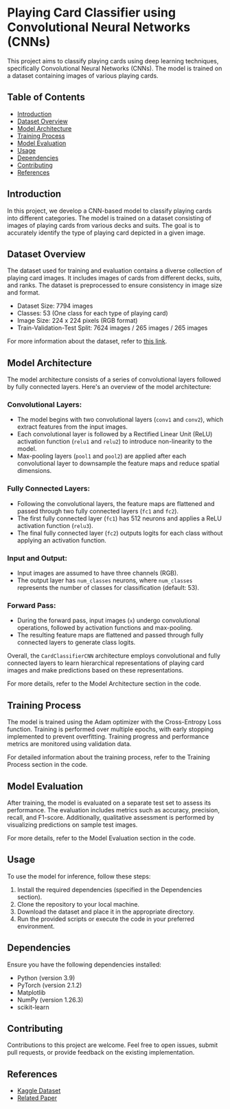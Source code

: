 # Playing Card Classifier using Convolutional Neural Networks (CNNs)

This project aims to classify playing cards using deep learning techniques, specifically Convolutional Neural Networks (CNNs). The model is trained on a dataset containing images of various playing cards.

## Table of Contents

- [Introduction](#introduction)
- [Dataset Overview](#dataset-overview)
- [Model Architecture](#model-architecture)
- [Training Process](#training-process)
- [Model Evaluation](#model-evaluation)
- [Usage](#usage)
- [Dependencies](#dependencies)
- [Contributing](#contributing)
- [References](#references)

## Introduction

In this project, we develop a CNN-based model to classify playing cards into different categories. The model is trained on a dataset consisting of images of playing cards from various decks and suits. The goal is to accurately identify the type of playing card depicted in a given image.

## Dataset Overview

The dataset used for training and evaluation contains a diverse collection of playing card images. It includes images of cards from different decks, suits, and ranks. The dataset is preprocessed to ensure consistency in image size and format.

- Dataset Size: 7794 images
- Classes: 53 (One class for each type of playing card)
- Image Size: 224 x 224 pixels (RGB format)
- Train-Validation-Test Split: 7624 images / 265 images / 265 images

For more information about the dataset, refer to [this link](https://www.kaggle.com/datasets/gpiosenka/cards-image-datasetclassification).

## Model Architecture

The model architecture consists of a series of convolutional layers followed by fully connected layers. Here's an overview of the model architecture:

### Convolutional Layers:

- The model begins with two convolutional layers (`conv1` and `conv2`), which extract features from the input images.
- Each convolutional layer is followed by a Rectified Linear Unit (ReLU) activation function (`relu1` and `relu2`) to introduce non-linearity to the model.
- Max-pooling layers (`pool1` and `pool2`) are applied after each convolutional layer to downsample the feature maps and reduce spatial dimensions.

### Fully Connected Layers:

- Following the convolutional layers, the feature maps are flattened and passed through two fully connected layers (`fc1` and `fc2`).
- The first fully connected layer (`fc1`) has 512 neurons and applies a ReLU activation function (`relu3`).
- The final fully connected layer (`fc2`) outputs logits for each class without applying an activation function.

### Input and Output:

- Input images are assumed to have three channels (RGB).
- The output layer has `num_classes` neurons, where `num_classes` represents the number of classes for classification (default: 53).

### Forward Pass:

- During the forward pass, input images (`x`) undergo convolutional operations, followed by activation functions and max-pooling.
- The resulting feature maps are flattened and passed through fully connected layers to generate class logits.

Overall, the `CardClassifierCNN` architecture employs convolutional and fully connected layers to learn hierarchical representations of playing card images and make predictions based on these representations.

For more details, refer to the Model Architecture section in the code.

## Training Process

The model is trained using the Adam optimizer with the Cross-Entropy Loss function. Training is performed over multiple epochs, with early stopping implemented to prevent overfitting. Training progress and performance metrics are monitored using validation data.

For detailed information about the training process, refer to the Training Process section in the code.

## Model Evaluation

After training, the model is evaluated on a separate test set to assess its performance. The evaluation includes metrics such as accuracy, precision, recall, and F1-score. Additionally, qualitative assessment is performed by visualizing predictions on sample test images.

For more details, refer to the Model Evaluation section in the code.

## Usage

To use the model for inference, follow these steps:

1. Install the required dependencies (specified in the Dependencies section).
2. Clone the repository to your local machine.
3. Download the dataset and place it in the appropriate directory.
4. Run the provided scripts or execute the code in your preferred environment.

## Dependencies

Ensure you have the following dependencies installed:

- Python (version 3.9)
- PyTorch (version 2.1.2)
- Matplotlib
- NumPy (version 1.26.3)
- scikit-learn

## Contributing

Contributions to this project are welcome. Feel free to open issues, submit pull requests, or provide feedback on the existing implementation.

## References

- [Kaggle Dataset](https://www.kaggle.com/datasets/gpiosenka/cards-image-datasetclassification)
- [Related Paper](https://www.kaggle.com/code/robikscube/train-your-first-pytorch-model-card-classifier)
